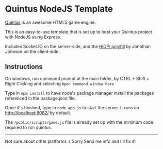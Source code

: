 Quintus NodeJS Template
=======================

[Quintus](http://html5quintus.com/) is an awesome HTML5 game engine.

This is an easy-to-use template that is set up to host your Quintus project with NodeJS using Express.

Includes Socket.IO on the server-side, and the [HiDPI polyfill](https://github.com/jondavidjohn/hidpi-canvas-polyfill) by Jonathan Johnson on the client-side.


Instructions
------------

On windows, run command prompt at the main folder, by CTRL + Shift + Right Clicking and selecting `Open command window here`

Type in `npm install` to have node's package manager install the packages referenced in the package.json file.

Once it's finished, type in `node app.js` to start the server. It runs on [http://localhost:8082/](http://localhost:8082/) by default.

The `/public/scripts/game.js` file is already set up with the minimum code required to run quintus. 


------------
Not sure about other platforms :( Sorry
Send me info and I'll fix it!